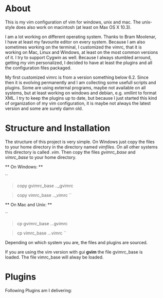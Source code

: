 # About

This is my vim configuration of vim for windows, unix and mac. The unix-style does also work on macintosh (at least on Max OS X 10.3).

I am a lot working on different operating system. Thanks to Bram Moolenar, I have at least my favourite editor on every system. Because I am also sometimes working on the terminal, I customized the vimrc, that it is working on Mac, Linux and Windows, at least on the most common versions of it. I try to support Cygwin as well. Because I always stumbled arround, getting my vim personalized, I decided to have at least the plugins and all the configuration files packaged.

My first customized vimrc is from a version something below 6.2. Since then it is evolving permanently and I am collecting some usefull scripts and plugins. Some are using external programs, maybe not available on all systems, but at least working on windows and debian, e.g. xmllint to format XML. I try to keep the plugins up to date, but because I just started this kind of organization of my vim configuration, it is maybe not always the latest version and some are surely damn old.

# Structure and Installation

The structure of this project is very simple. On Windows just copy the files to your home directory in the directory named *vimfiles*. On all other systems this directory is called *.vim*. Then copy the files *gvimrc_base* and *vimrc_base* to your home directory.

** On Windows: **

``
> copy gvimrc_base ..\_gvimrc

> copy vimrc_base ..\_vimrc
`` 

** On Mac and Unix: **

``
> cp gvimrc_base ..\.gvimrc

> cp vimrc_base ..\.vimrc
`` 

Depending on which system you are, the files and plugins are sourced.

If you are using the vim version with gui **gvim** the file gvimrc_base is loaded. The file vimrc_base will alway be loaded.

# Plugins

Following Plugins am I delivering:


